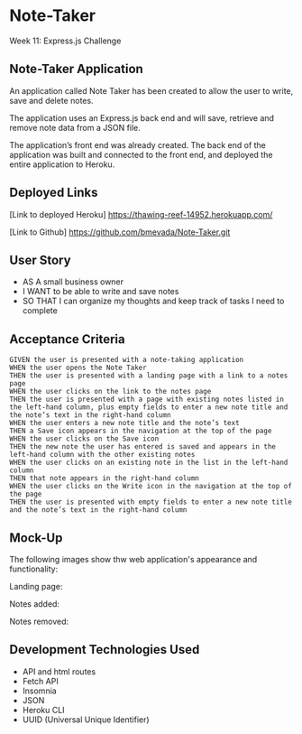# Note-Taker
Week 11: Express.js Challenge

## Note-Taker Application
An application called Note Taker has been created to allow the user to write, save and delete notes.

The application uses an Express.js back end and will save, retrieve and remove note data from a JSON file.

The application’s front end was already created. The back end of the application was built and connected to the front end, and deployed the entire application to Heroku.

## Deployed Links
[Link to deployed Heroku] https://thawing-reef-14952.herokuapp.com/

[Link to Github] https://github.com/bmevada/Note-Taker.git

## User Story
* AS A small business owner
* I WANT to be able to write and save notes
* SO THAT I can organize my thoughts and keep track of tasks I need to complete

## Acceptance Criteria
```rmd
GIVEN the user is presented with a note-taking application
WHEN the user opens the Note Taker
THEN the user is presented with a landing page with a link to a notes page
WHEN the user clicks on the link to the notes page
THEN the user is presented with a page with existing notes listed in the left-hand column, plus empty fields to enter a new note title and the note’s text in the right-hand column
WHEN the user enters a new note title and the note’s text
THEN a Save icon appears in the navigation at the top of the page
WHEN the user clicks on the Save icon
THEN the new note the user has entered is saved and appears in the left-hand column with the other existing notes
WHEN the user clicks on an existing note in the list in the left-hand column
THEN that note appears in the right-hand column
WHEN the user clicks on the Write icon in the navigation at the top of the page
THEN the user is presented with empty fields to enter a new note title and the note’s text in the right-hand column
```

## Mock-Up
The following images show thw web application's appearance and functionality:

Landing page:

Notes added:

Notes removed:

## Development Technologies Used
* API and html routes
* Fetch API
* Insomnia
* JSON
* Heroku CLI
* UUID (Universal Unique Identifier) 
